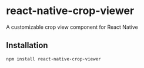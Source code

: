 # react-native-crop-viewer

A customizable crop view component for React Native

## Installation

```bash
npm install react-native-crop-viewer
```
